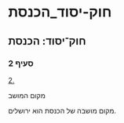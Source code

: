 # חוק-יסוד_הכנסת

## חוק־יסוד: הכנסת

### סעיף 2

[2.](https://he.wikisource.org/wiki/%D7%97%D7%95%D7%A7-%D7%99%D7%A1%D7%95%D7%93:_%D7%94%D7%9B%D7%A0%D7%A1%D7%AA#%D7%A1%D7%A2%D7%99%D7%A3_2)

מקום המושב

מקום מושבה של הכנסת הוא ירושלים.